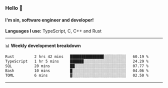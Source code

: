 ### Hello 👋
#### I'm sin, software engineer and developer!

**Languages I use:** TypeScript, C, C++ and Rust

---
📊 **Weekly development breakdown**

<!--START_SECTION:waka-->

```txt
Rust         2 hrs 42 mins   ███████████████░░░░░░░░░░   60.19 %
TypeScript   1 hr 5 mins     ██████░░░░░░░░░░░░░░░░░░░   24.29 %
SQL          20 mins         ██░░░░░░░░░░░░░░░░░░░░░░░   07.77 %
Bash         10 mins         █░░░░░░░░░░░░░░░░░░░░░░░░   04.06 %
TOML         6 mins          ▓░░░░░░░░░░░░░░░░░░░░░░░░   02.50 %
```

<!--END_SECTION:waka-->

---
